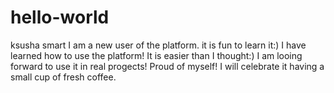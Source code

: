 # hello-world
ksusha smart
I am a new user of the platform. it is fun to learn it:)
I have learned how to use the platform! It is easier than I thought:) I am looing forward to use it in real progects!
Proud of myself! I will celebrate it having a small cup of fresh coffee.
